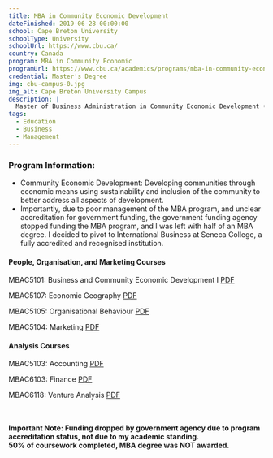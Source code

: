 ```yaml
---
title: MBA in Community Economic Development
dateFinished: 2019-06-28 00:00:00
school: Cape Breton University
schoolType: University
schoolUrl: https://www.cbu.ca/
country: Canada
program: MBA in Community Economic 
programUrl: https://www.cbu.ca/academics/programs/mba-in-community-economic-development/
credential: Master's Degree
img: cbu-campus-0.jpg
img_alt: Cape Breton University Campus
description: |
  Master of Business Administration in Community Economic Development (MBA CED), 50% Coursework Completed.
tags:
  - Education
  - Business
  - Management
---
```


### Program Information:

- Community Economic Development: Developing communities through economic means using sustainability and inclusion of the community to better address all aspects of development.
- Importantly, due to poor management of the MBA program, and unclear accreditation for government funding, the government funding agency stopped funding the MBA program, and I was left with half of an MBA degree. I decided to pivot to International Business at Seneca College, a fully accredited and recognised institution.

#### People, Organisation, and Marketing Courses

MBAC5101: Business and Community Economic Development I <a href="/t/Cape%20Breton%20University/CBU%20MBA%20CED%20-%20MBAC5101%20-%20Business%20and%20CED%20I%20-%20Syllabus5101TorontoFall2018Revised.pdf" target="_blank">PDF</a>

MBAC5107: Economic Geography <a href="/t/Cape%20Breton%20University/CBU%20MBA%20CED%20-%20MBAC5107%20-%20Economic%20Geography%20-%20MBAC%205107%20Course%20Pack%20TO%202019.pdf" target="_blank">PDF</a>

MBAC5105: Organisational Behaviour <a href="/t/Cape%20Breton%20University/CBU%20MBA%20CED%20-%20MBAC5105%20-%20Organizational%20Behaviour%20-%20CBUMBAC5105TorontoOutlineFall2018.pdf" target="_blank">PDF</a>

MBAC5104: Marketing <a href="/t/Cape%20Breton%20University/CBU%20MBA%20CED%20-%20MBAC5104%20-%20Marketing%20-%20MBAC%205104%20W19%20(SCARBOROUGH)%20-%20LIBITZ.pdf" target="_blank">PDF</a>

#### Analysis Courses

MBAC5103: Accounting <a href="/t/Cape%20Breton%20University/CBU%20MBA%20CED%20-%20MBAC5103%20-%20Accounting%20-%20MBAC5103Fall2018CourseoutlineToronto.pdf" target="_blank">PDF</a>

MBAC6103: Finance <a href="/t/Cape%20Breton%20University/CBU%20MBA%20CED%20-%20MBAC6103%20-%20Finance%20-%20Winter%202019_Toronto%20MBAC6103%20W19_Finance_course%20outline.pdf" target="_blank">PDF</a>

MBAC6118: Venture Analysis <a href="/t/Cape%20Breton%20University/CBU%20MBA%20CED%20-%20MBAC6118%20-%20Venture%20Analysis%20-%20MBAC-6118%20April-Toronto-JA.pdf" target="_blank">PDF</a>

<br><br>**Important Note: Funding dropped by government agency due to program accreditation status, not due to my academic standing.<br>50% of coursework completed, MBA degree was NOT awarded.**
